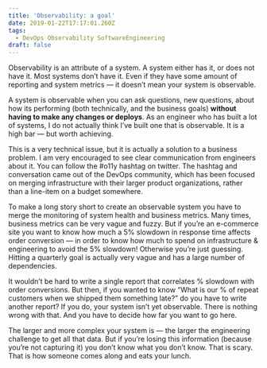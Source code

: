```yaml
---
title: 'Observability: a goal'
date: 2019-01-22T17:17:01.260Z
tags:
  - DevOps Observability SoftwareEngineering
draft: false
---
```

Observability is an attribute of a system. A system either has it, or does not have it. Most systems don’t have it. Even if they have some amount of reporting and system metrics — it doesn’t mean your system is observable.

A system is observable when you can ask questions, new questions, about how its performing (both technically, and the business goals) **without having to make any changes or deploys**. As an engineer who has built a lot of systems, I do not actually think I’ve built one that is observable. It is a high bar — but worth achieving.

This is a very technical issue, but it is actually a solution to a business problem. I am very encouraged to see clear communication from engineers about it. You can follow the #o11y hashtag on twitter. The hashtag and conversation came out of the DevOps community, which has been focused on merging infrastructure with their larger product organizations, rather than a line-item on a budget somewhere.

To make a long story short to create an observable system you have to merge the monitoring of system health and business metrics. Many times, business metrics can be very vague and fuzzy. But if you’re an e-commerce site you want to know how much a 5% slowdown in response time affects order conversion — in order to know how much to spend on infrastructure & engineering to avoid the 5% slowdown! Otherwise you’re just guessing. Hitting a quarterly goal is actually very vague and has a large number of dependencies.

It wouldn’t be hard to write a single report that correlates % slowdown with order conversions. But then, if you wanted to know “What is our % of repeat customers when we shipped them something late?” do you have to write another report? If you do, your system isn’t yet observable. There is nothing wrong with that. And you have to decide how far you want to go here.

The larger and more complex your system is — the larger the engineering challenge to get all that data. But if you’re losing this information (because you’re not capturing it) you don’t know what you don’t know. That is scary. That is how someone comes along and eats your lunch.
